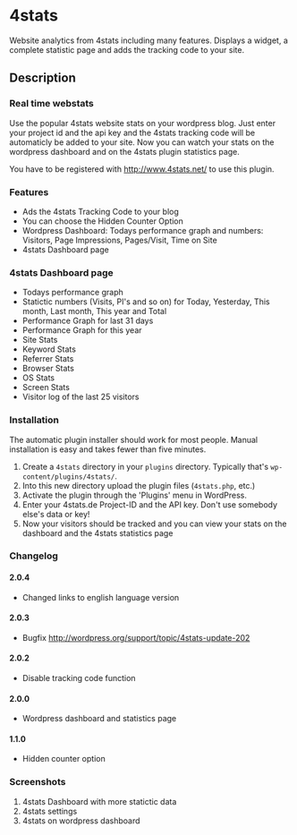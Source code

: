 # 4stats

Website analytics from 4stats including many features. Displays a widget, a complete statistic page and adds the tracking code to your site.


## Description

### Real time webstats

Use the popular 4stats website stats on your wordpress blog. 
Just enter your project id and the api key and the 4stats tracking code will be automaticly be added to your site. Now you can watch your stats on the wordpress dashboard and on the 4stats plugin statistics page.

You have to be registered with http://www.4stats.net/ to use this plugin.



### Features

- Ads the 4stats Tracking Code to your blog
- You can choose the Hidden Counter Option
- Wordpress Dashboard: Todays performance graph and numbers: Visitors, Page Impressions, Pages/Visit, Time on Site
- 4stats Dashboard page 


###  4stats Dashboard page

- Todays performance graph
- Statictic numbers (Visits, PI's and so on) for Today, Yesterday, This month, Last month, This year and Total
- Performance Graph for last 31 days
- Performance Graph for this year
- Site Stats
- Keyword Stats
- Referrer Stats
- Browser Stats
- OS Stats
- Screen Stats
- Visitor log of the last 25 visitors



### Installation

The automatic plugin installer should work for most people. Manual installation is easy and takes fewer than five minutes.

1. Create a `4stats` directory in your `plugins` directory. Typically that's `wp-content/plugins/4stats/`.
2. Into this new directory upload the plugin files (`4stats.php`, etc.)
3. Activate the plugin through the 'Plugins' menu in WordPress.
4. Enter your 4stats.de Project-ID and the API key. Don't use somebody else's data or key!
5. Now your visitors should be tracked and you can view your stats on the dashboard and the 4stats statistics page



### Changelog

#### 2.0.4
* Changed links to english language version

#### 2.0.3
* Bugfix http://wordpress.org/support/topic/4stats-update-202

#### 2.0.2
* Disable tracking code function

#### 2.0.0
* Wordpress dashboard and statistics page

#### 1.1.0
* Hidden counter option



### Screenshots

1. 4stats Dashboard with more statictic data
2. 4stats settings
3. 4stats on wordpress dashboard
